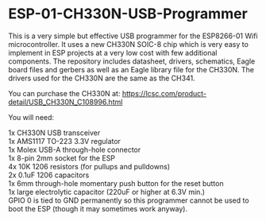 # ESP-01-CH330N-USB-Programmer

This is a very simple but effective USB programmer for the ESP8266-01 Wifi microcontroller.
It uses a new CH330N SOIC-8 chip which is very easy to implement in ESP projects at a very low cost with few additional components.
The repository includes datasheet, drivers, schematics, Eagle board files and gerbers as well as an Eagle library file for the CH330N.
The drivers used for the CH330N are the same as the CH341.<br>

You can purchase the CH330N at: https://lcsc.com/product-detail/USB_CH330N_C108996.html<br>

You will need:<br>

1x CH330N USB transceiver<br>
1x AMS1117 TO-223 3.3V regulator<br>
1x Molex USB-A through-hole connector<br>
1x 8-pin 2mm socket for the ESP<br>
4x 10K 1206 resistors (for pullups and pulldowns)<br>
2x 0.1uF 1206 capacitors<br>
1x 6mm through-hole momentary push button for the reset button<br>
1x large electrolytic capacitor (220uF or higher at 6.3V min.)<br>
GPIO 0 is tied to GND permanently so this programmer cannot be used to boot the ESP (though it may sometimes work anyway).
